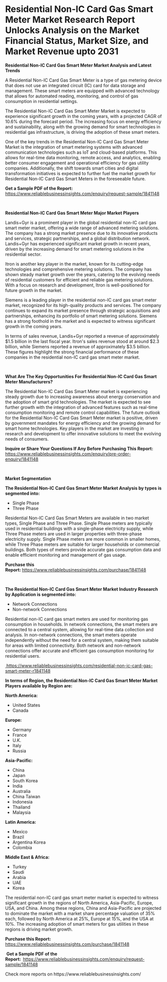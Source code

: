 <p><h1>Residential Non-IC Card Gas Smart Meter Market Research Report Unlocks Analysis on the Market Financial Status, Market Size, and Market Revenue upto 2031</h1></p><p><strong>Residential Non-IC Card Gas Smart Meter Market Analysis and Latest Trends</strong></p>
<p><p>A Residential Non-IC Card Gas Smart Meter is a type of gas metering device that does not use an integrated circuit (IC) card for data storage and management. These smart meters are equipped with advanced technology that allows for automated reading, monitoring, and control of gas consumption in residential settings.</p><p>The Residential Non-IC Card Gas Smart Meter Market is expected to experience significant growth in the coming years, with a projected CAGR of 10.6% during the forecast period. The increasing focus on energy efficiency and sustainability, along with the growing demand for smart technologies in residential gas infrastructure, is driving the adoption of these smart meters. </p><p>One of the key trends in the Residential Non-IC Card Gas Smart Meter Market is the integration of smart metering systems with advanced communication technologies such as IoT and cloud-based platforms. This allows for real-time data monitoring, remote access, and analytics, enabling better consumer engagement and operational efficiency for gas utility companies. Additionally, the shift towards smart cities and digital transformation initiatives is expected to further fuel the market growth for Residential Non-IC Card Gas Smart Meters in the foreseeable future.</p></p>
<p><strong>Get a Sample PDF of the Report:&nbsp;</strong> <a href="https://www.reliablebusinessinsights.com/enquiry/request-sample/1841148">https://www.reliablebusinessinsights.com/enquiry/request-sample/1841148</a></p>
<p>&nbsp;</p>
<p><strong>Residential Non-IC Card Gas Smart Meter Major Market Players</strong></p>
<p><p>Landis+Gyr is a prominent player in the global residential non-IC card gas smart meter market, offering a wide range of advanced metering solutions. The company has a strong market presence due to its innovative products and services, strategic partnerships, and a global distribution network. Landis+Gyr has experienced significant market growth in recent years, driven by the increasing demand for smart metering solutions in the residential sector.</p><p>Itron is another key player in the market, known for its cutting-edge technologies and comprehensive metering solutions. The company has shown steady market growth over the years, catering to the evolving needs of residential customers for efficient and reliable gas metering solutions. With a focus on research and development, Itron is well-positioned for future growth in the market.</p><p>Siemens is a leading player in the residential non-IC card gas smart meter market, recognized for its high-quality products and services. The company continues to expand its market presence through strategic acquisitions and partnerships, enhancing its portfolio of smart metering solutions. Siemens has a strong foothold in the market and is expected to witness significant growth in the coming years.</p><p>In terms of sales revenue, Landis+Gyr reported a revenue of approximately $1.5 billion in the last fiscal year. Itron's sales revenue stood at around $2.3 billion, while Siemens reported a revenue of approximately $3.5 billion. These figures highlight the strong financial performance of these companies in the residential non-IC card gas smart meter market.</p></p>
<p>&nbsp;</p>
<p><strong>What Are The Key Opportunities For Residential Non-IC Card Gas Smart Meter Manufacturers?</strong></p>
<p><p>The Residential Non-IC Card Gas Smart Meter market is experiencing steady growth due to increasing awareness about energy conservation and the adoption of smart grid technologies. The market is expected to see further growth with the integration of advanced features such as real-time consumption monitoring and remote control capabilities. The future outlook for the Residential Non-IC Card Gas Smart Meter market is positive, driven by government mandates for energy efficiency and the growing demand for smart home technologies. Key players in the market are investing in research and development to offer innovative solutions to meet the evolving needs of consumers.</p></p>
<p><strong>Inquire or Share Your Questions If Any Before Purchasing This Report:</strong> <a href="https://www.reliablebusinessinsights.com/enquiry/pre-order-enquiry/1841148">https://www.reliablebusinessinsights.com/enquiry/pre-order-enquiry/1841148</a></p>
<p>&nbsp;</p>
<p><strong>Market Segmentation</strong></p>
<p><strong>The Residential Non-IC Card Gas Smart Meter Market Analysis by types is segmented into:</strong></p>
<p><ul><li>Single Phase</li><li>Three Phase</li></ul></p>
<p><p>Residential Non-IC Card Gas Smart Meters are available in two market types, Single Phase and Three Phase. Single Phase meters are typically used in residential buildings with a single-phase electricity supply, while Three Phase meters are used in larger properties with three-phase electricity supply. Single Phase meters are more common in smaller homes, while Three Phase meters are suitable for larger households or commercial buildings. Both types of meters provide accurate gas consumption data and enable efficient monitoring and management of gas usage.</p></p>
<p><strong>Purchase this Report:&nbsp;</strong><a href="https://www.reliablebusinessinsights.com/purchase/1841148">https://www.reliablebusinessinsights.com/purchase/1841148</a></p>
<p>&nbsp;</p>
<p><strong>The Residential Non-IC Card Gas Smart Meter Market Industry Research by Application is segmented into:</strong></p>
<p><ul><li>Network Connections</li><li>Non-network Connections</li></ul></p>
<p><p>Residential non-IC card gas smart meters are used for monitoring gas consumption in households. In network connections, the smart meters are connected to a central system, allowing for real-time data collection and analysis. In non-network connections, the smart meters operate independently without the need for a central system, making them suitable for areas with limited connectivity. Both network and non-network connections offer accurate and efficient gas consumption monitoring for residential users.</p></p>
<p><a href="https://www.reliablebusinessinsights.com/residential-non-ic-card-gas-smart-meter-r1841148">&nbsp;https://www.reliablebusinessinsights.com/residential-non-ic-card-gas-smart-meter-r1841148</a></p>
<p><strong>In terms of Region, the Residential Non-IC Card Gas Smart Meter Market Players available by Region are:</strong></p>
<p>
    <p> <strong> North America: </strong>
        <ul>
            <li>United States</li>
            <li>Canada</li>
        </ul>
        </p> 
    <p> <strong> Europe: </strong>
        <ul>
            <li>Germany</li>
            <li>France</li>
            <li>U.K.</li>
            <li>Italy</li>
            <li>Russia</li>
        </ul>
        </p> 
    <p> <strong> Asia-Pacific: </strong>
        <ul>
            <li>China</li>
            <li>Japan</li>
            <li>South Korea</li>
            <li>India</li>
            <li>Australia</li>
            <li>China Taiwan</li>
            <li>Indonesia</li>
            <li>Thailand</li>
            <li>Malaysia</li>
        </ul>
        </p> 
    <p> <strong> Latin America: </strong>
        <ul>
            <li>Mexico</li>
            <li>Brazil</li>
            <li>Argentina Korea</li>
            <li>Colombia</li>
        </ul>
        </p> 
    <p> <strong> Middle East & Africa: </strong>
        <ul>
            <li>Turkey</li>
            <li>Saudi</li>
            <li>Arabia</li>
            <li>UAE</li>
            <li>Korea</li>
        </ul>
    </p>
    </p>
<p><p>The residential non-IC card gas smart meter market is expected to witness significant growth in the regions of North America, Asia-Pacific, Europe, USA, and China. Among these regions, China and Asia-Pacific are projected to dominate the market with a market share percentage valuation of 35% each, followed by North America at 25%, Europe at 15%, and the USA at 10%. The increasing adoption of smart meters for gas utilities in these regions is driving market growth.</p></p>
<p><strong>Purchase this Report: </strong><a href="https://www.reliablebusinessinsights.com/purchase/1841148">https://www.reliablebusinessinsights.com/purchase/1841148</a></p>
<p>&nbsp;<strong>Get a Sample PDF of the Report:&nbsp;&nbsp;</strong><a href="https://www.reliablebusinessinsights.com/enquiry/request-sample/1841148">https://www.reliablebusinessinsights.com/enquiry/request-sample/1841148</a></p>
<p><strong></strong></p>
<p>Check more reports on https://www.reliablebusinessinsights.com/</p>